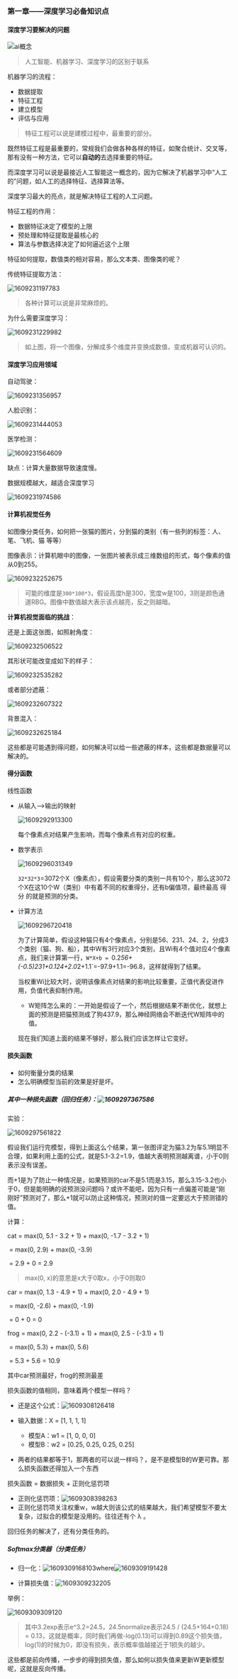 ### 第一章——深度学习必备知识点

#### 深度学习要解决的问题

![ai概念](assets/ai概念.jpg)

> 人工智能、机器学习、深度学习的区别于联系



机器学习的流程：

- 数据提取
- 特征工程
- 建立模型
- 评估与应用

> 特征工程可以说是建模过程中，最重要的部分。

既然特征工程是最重要的，常规我们会做各种各样的特征，如聚合统计、交叉等，那有没有一种方法，它可以**自动的**去选择重要的特征。

而深度学习可以说是最接近人工智能这一概念的，因为它解决了机器学习中“人工的”问题，如人工的选择特征、选择算法等。

深度学习最大的亮点，就是解决特征工程的人工问题。

特征工程的作用：

- 数据特征决定了模型的上限
- 预处理和特征提取是最核心的
- 算法与参数选择决定了如何逼近这个上限

特征如何提取，数值类的相对容易，那么文本类、图像类的呢？

传统特征提取方法：

![1609231197783](assets/1609231197783.png)

> 各种计算可以说是非常麻烦的。

为什么需要深度学习：

![1609231229982](assets/1609231229982.png)

> 如上图，将一个图像，分解成多个维度并变换成数值，变成机器可认识的。



#### 深度学习应用领域

自动驾驶：

![1609231356957](assets/1609231356957.png)

人脸识别：

![1609231444053](assets/1609231444053.png)

医学检测：

![1609231564609](assets/1609231564609.png)

缺点：计算大量数据导致速度慢。

数据规模越大，越适合深度学习

![1609231974586](assets/1609231974586.png)



#### 计算机视觉任务

如图像分类任务，如何把一张猫的图片，分到猫的类别（有一些列的标签：人、笔、飞机、猫 等等）

图像表示：计算机眼中的图像，一张图片被表示成三维数组的形式，每个像素的值从0到255。

![1609232252675](assets/1609232252675.png)

> 可能的维度是`300*100*3`，假设高度h是300，宽度w是100，3则是颜色通道RBG。图像中数值越大表示该点越亮，反之则越暗。



**计算机视觉面临的挑战**：

还是上面这张图，如照射角度：

![1609232506522](assets/1609232506522.png)

其形状可能改变成如下的样子：

![1609232535282](assets/1609232535282.png)

或者部分遮蔽：

![1609232607322](assets/1609232607322.png)

背景混入：

![1609232625184](assets/1609232625184.png)

这些都是可能遇到得问题，如何解决可以给一些遮蔽的样本，这些都是数据量可以解决的。



#### 得分函数

线性函数

- 从输入——>输出的映射

  ![1609292913300](assets/1609292913300.png)

  每个像素点对结果产生影响，而每个像素点有对应的权重。

- 数学表示

  ![1609296031349](assets/1609296031349.png)

  `32*32*3`=3072个X（像素点），假设需要分类的类别一共有10个，那么这3072个X在这10个W（类别）中有着不同的权重得分，还有b偏值项，最终最高 得分 的就是预测的分类。

- 计算方法

  ![1609296720418](assets/1609296720418.png)

  为了计算简单，假设这种猫只有4个像素点，分别是56、231、24、2，分成3个类别（猫、狗、船），其中W有3行对应3个类别，且Wi有4个值对应4个像素点，我们来计算第一行，`W*X+b = `0.2*56+(-0.5)*231+0.1*24+2.0*2+1.1`=-97.9+1.1=-96.8，这样就得到了结果。

  当权重Wi比较大时，说明该像素点对结果的影响比较重要，正值代表促进作用，负值代表抑制作用。

  - W矩阵怎么来的：一开始是假设了一个，然后根据结果不断优化，就想上面的预测是把猫预测成了狗437.9，那么神经网络会不断迭代W矩阵中的值。

  现在我们知道上面的结果不够好，那么我们应该怎样让它变好。



#### 损失函数

- 如何衡量分类的结果
- 怎么明确模型当前的效果是好是坏。

##### 其中一种损失函数（回归任务）：![1609297367586](assets/1609297367586.png)

实验：

![1609297561822](assets/1609297561822.png)

假设我们运行完模型，得到上面这么个结果，第一张图评定为猫3.2为车5.1明显不合理，如果利用上面的公式，就是5.1-3.2=1.9，值越大表明预测越离谱，小于0则表示没有误差。

而+1是为了防止一种情况是，如果预测的car不是5.1而是3.15，那么3.15-3.2也小于0，但是能明确的说预测没问题吗？或许不能吧，因为只有一点偏差可能是“刚刚好”预测对了，那么+1就可以防止这种情况，预测对的值一定要远大于预测错的值。

计算：

cat = max(0, 5.1 - 3.2 + 1) + max(0, -1.7 - 3.2 + 1)

​      = max(0, 2.9) + max(0, -3.9)

​      = 2.9 + 0 = 2.9

> max(0, x)的意思是x大于0取x，小于0则取0

car = max(0, 1.3 - 4.9 + 1) + max(0, 2.0 - 4.9 + 1)

​      = max(0, -2.6) + max(0, -1.9)

​      = 0 + 0 = 0

frog = max(0, 2.2 - (-3.1) + 1) + max(0, 2.5 - (-3.1) + 1)

​      = max(0, 5.3) + max(0, 5.6)

​      = 5.3 + 5.6 = 10.9

其中car预测最好，frog的预测最差



损失函数的值相同，意味着两个模型一样吗？

- 还是这个公式：![1609308126418](assets/1609308126418.png)

- 输入数据：X = [1, 1, 1, 1]
  - 模型A：w1 = [1, 0, 0, 0]
  - 模型B：w2 = [0.25, 0.25, 0.25, 0.25]
- 两者的结果都等于1，那两者的可以说一样吗？，是不是模型B的W更可靠。那么损失函数还得加入一个东西

损失函数 = 数据损失 + 正则化惩罚项

- 正则化惩罚项：![1609308398263](assets/1609308398263.png)
- 正则化惩罚项关注权重w，w越大则该公式的结果越大，我们希望模型不要太复杂，过拟合的模型是没用的。往往还有个 λ 。

回归任务的解决了，还有分类任务的。



##### Softmax分类器（分类任务）

- 归一化：![1609309168103](assets/1609309168103.png)where![1609309191428](assets/1609309191428.png)

- 计算损失值：![1609309232205](assets/1609309232205.png)

举例：

![1609309309120](assets/1609309309120.png)

> 其中3.2exp表示e^3.2=24.5，24.5normalize表示24.5 / (24.5+164+0.18) = 0.13，这就是概率，同时我们再做-log(0.13)可以得到0.89这个损失值，log(1)的时候为0，即没有损失，表示概率值越接近于1损失的越少。

这些都是前向传播，一步步的得到损失值，那么如何以损失值来更新W更新模型呢，这就是反向传播。